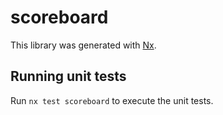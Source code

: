 # scoreboard

This library was generated with [Nx](https://nx.dev).

## Running unit tests

Run `nx test scoreboard` to execute the unit tests.
